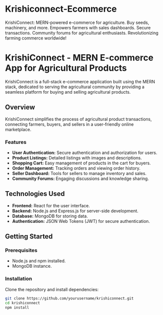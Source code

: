 # Krishiconnect-Ecommerce
KrishiConnect: MERN-powered e-commerce for agriculture. Buy seeds, machinery, and more. Empowers farmers with sales dashboards. Secure transactions. Community forums for agricultural enthusiasts. Revolutionizing farming commerce worldwide!
# KrishiConnect - MERN E-commerce App for Agricultural Products

KrishiConnect is a full-stack e-commerce application built using the MERN stack, dedicated to serving the agricultural community by providing a seamless platform for buying and selling agricultural products.

## Overview

KrishiConnect simplifies the process of agricultural product transactions, connecting farmers, buyers, and sellers in a user-friendly online marketplace.

### Features

- **User Authentication:** Secure authentication and authorization for users.
- **Product Listings:** Detailed listings with images and descriptions.
- **Shopping Cart:** Easy management of products in the cart for buyers.
- **Order Management:** Tracking orders and viewing order history.
- **Seller Dashboard:** Tools for sellers to manage inventory and sales.
- **Community Forums:** Engaging discussions and knowledge sharing.

## Technologies Used

- **Frontend:** React for the user interface.
- **Backend:** Node.js and Express.js for server-side development.
- **Database:** MongoDB for storing data.
- **Authentication:** JSON Web Tokens (JWT) for secure authentication.

## Getting Started

### Prerequisites

- Node.js and npm installed.
- MongoDB instance.

### Installation

Clone the repository and install dependencies:

```bash
git clone https://github.com/yourusername/krishiconnect.git
cd krishiconnect
npm install
